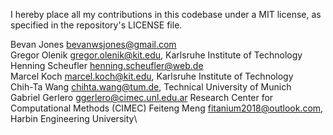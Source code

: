 I hereby place all my contributions in this codebase under a MIT
license, as specified in the repository's LICENSE file.

Bevan Jones <bevanwsjones@gmail.com>\
Gregor Olenik  <gregor.olenik@kit.edu>, Karlsruhe Institute of Technology\
Henning Scheufler <henning.scheufler@web.de>\
Marcel Koch <marcel.koch@kit.edu>, Karlsruhe Institute of Technology\
Chih-Ta Wang <chihta.wang@tum.de>, Technical University of Munich\
Gabriel Gerlero <ggerlero@cimec.unl.edu.ar> Research Center for Computational Methods (CIMEC)
Feiteng Meng <fitanium2018@outlook.com>, Harbin Engineering University\
